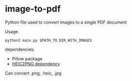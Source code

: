 # image-to-pdf

Python file used to convert images to a single PDF document

Usage

```
python3 main.py $PATH_TO_DIR_WITH_IMAGES
```

dependencies:
- Pillow package
- [HEIC2PNG dependency](https://github.com/NatLee/HEIC2PNG)

Can convert .png, .heic, .jpg
